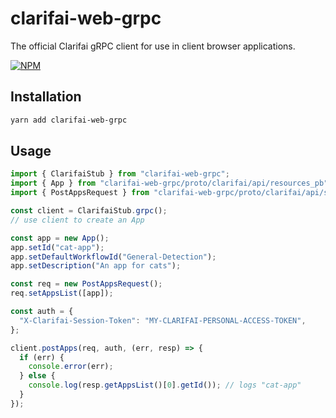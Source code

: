 # clarifai-web-grpc

The official Clarifai gRPC client for use in client browser applications.

[![NPM](https://nodei.co/npm/clarifai-web-grpc.png?downloads=true)](https://www.npmjs.com/package/clarifai-web-grpc)

## Installation

```bash
yarn add clarifai-web-grpc
```

## Usage

```ts
import { ClarifaiStub } from "clarifai-web-grpc";
import { App } from "clarifai-web-grpc/proto/clarifai/api/resources_pb";
import { PostAppsRequest } from "clarifai-web-grpc/proto/clarifai/api/service_pb";

const client = ClarifaiStub.grpc();
// use client to create an App

const app = new App();
app.setId("cat-app");
app.setDefaultWorkflowId("General-Detection");
app.setDescription("An app for cats");

const req = new PostAppsRequest();
req.setAppsList([app]);

const auth = {
  "X-Clarifai-Session-Token": "MY-CLARIFAI-PERSONAL-ACCESS-TOKEN",
};

client.postApps(req, auth, (err, resp) => {
  if (err) {
    console.error(err);
  } else {
    console.log(resp.getAppsList()[0].getId()); // logs "cat-app"
  }
});
```
